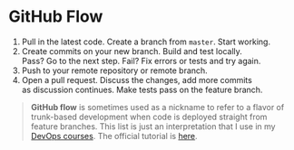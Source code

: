 # GitHub Flow

1. Pull in the latest code. Create a branch from `master`. Start working.
2. Create commits on your new branch. Build and test locally.  
   Pass? Go to the next step. Fail? Fix errors or tests and try again.
3. Push to your remote repository or remote branch.
4. Open a pull request. Discuss the changes, add more commits  
   as discussion continues. Make tests pass on the feature branch.

> **GitHub flow** is sometimes used as a nickname to refer to a flavor of trunk-based development when code is deployed straight from feature branches.
> This list is just an interpretation that I use in my [DevOps courses](http://redpill.solutions).
> The official tutorial is [here](https://guides.github.com/introduction/flow/).
